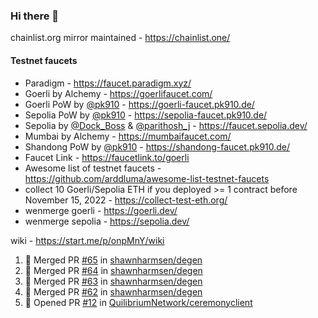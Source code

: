 ### Hi there 👋

chainlist.org mirror maintained - https://chainlist.one/

#### Testnet faucets
- Paradigm - https://faucet.paradigm.xyz/
- Goerli by Alchemy - https://goerlifaucet.com/
- Goerli PoW by [@pk910](https://github.com/pk910/PoWFaucet) - https://goerli-faucet.pk910.de/
- Sepolia PoW by [@pk910](https://github.com/pk910/PoWFaucet) - https://sepolia-faucet.pk910.de/
- Sepolia by [@Dock_Boss](https://twitter.com/Dock_Boss) & [@parithosh_j](https://twitter.com/parithosh_j) - https://faucet.sepolia.dev/
- Mumbai by Alchemy - https://mumbaifaucet.com/
- Shandong PoW by [@pk910](https://github.com/pk910/PoWFaucet) - https://shandong-faucet.pk910.de/ 
- Faucet Link - https://faucetlink.to/goerli
- Awesome list of testnet faucets - https://github.com/arddluma/awesome-list-testnet-faucets
- collect 10 Goerli/Sepolia ETH if you deployed >= 1 contract before November 15, 2022 - https://collect-test-eth.org/
- wenmerge goerli - https://goerli.dev/
- wenmerge sepolia - https://sepolia.dev/ 

wiki - https://start.me/p/onpMnY/wiki

<!--START_SECTION:activity-->
1. 🎉 Merged PR [#65](https://github.com/shawnharmsen/degen/pull/65) in [shawnharmsen/degen](https://github.com/shawnharmsen/degen)
2. 🎉 Merged PR [#64](https://github.com/shawnharmsen/degen/pull/64) in [shawnharmsen/degen](https://github.com/shawnharmsen/degen)
3. 🎉 Merged PR [#63](https://github.com/shawnharmsen/degen/pull/63) in [shawnharmsen/degen](https://github.com/shawnharmsen/degen)
4. 🎉 Merged PR [#62](https://github.com/shawnharmsen/degen/pull/62) in [shawnharmsen/degen](https://github.com/shawnharmsen/degen)
5. 💪 Opened PR [#12](https://github.com/QuilibriumNetwork/ceremonyclient/pull/12) in [QuilibriumNetwork/ceremonyclient](https://github.com/QuilibriumNetwork/ceremonyclient)
<!--END_SECTION:activity-->
